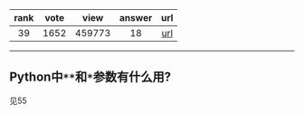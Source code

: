 
| rank | vote | view | answer | url |
|:-:|:-:|:-:|:-:|:-:|
|39|1652|459773|18| [url](http://stackoverflow.com/questions/36901/what-does-double-star-asterisk-and-star-asterisk-do-for-parameters) |
***

## Python中`**`和`*`参数有什么用?

见55